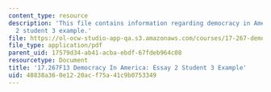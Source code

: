 ```yaml
---
content_type: resource
description: 'This file contains information regarding democracy in America: essay
  2 student 3 example.'
file: https://ol-ocw-studio-app-qa.s3.amazonaws.com/courses/17-267-democracy-in-america-fall-2013/48838a360e1220acf75a41c9b0753349_MIT17_267F13_Stu3Essay2.pdf
file_type: application/pdf
parent_uid: 17579d34-ab41-acba-ebdf-67fdeb964c08
resourcetype: Document
title: '17.267F13 Democracy In America: Essay 2 Student 3 Example'
uid: 48838a36-0e12-20ac-f75a-41c9b0753349
---
```

